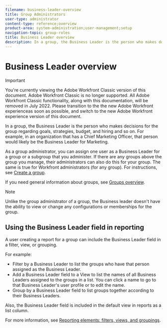 ```yaml
---
filename: business-leader-overview
title: Group Administrators
user-type: administrator
content-type: reference;overview
product-area: system-administration;user-management;setup
navigation-topic: group-roles
title: Business Leader overview
description: In a group, the Business Leader is the person who makes decisions for the group regarding goals, strategies, budget, and hiring and so on. For example, in an organization that has a Chief Marketing Officer, that person would likely be the Business Leader for Marketing.
---
```


# Business Leader overview

>[!IMPORTANT]
>
>You're currently viewing the Adobe Workfront Classic version of this document. Adobe Workfront Classic is no longer supported. All Adobe Workfront Classic functionality, along with this documentation, will be removed in July 2022. Please transition to the the new Adobe Workfront experienceas soon as possible, and switch to the new Adobe Workfront experience version of this document.

In a group, the Business Leader is the person who makes decisions for the group regarding goals, strategies, budget, and hiring and so on. For example, in an organization that has a Chief Marketing Officer, that person would likely be the Business Leader for Marketing.

As a group administrator, you can assign one user as a Business Leader for a group or a subgroup that you administer. If there are any groups above the group you manage, their administrators can also do this for your group. The same is true for Workfront administrators (for any group). For instructions, see [Create a group](../../../administration-and-setup/manage-groups/create-and-manage-groups/create-a-group.md).

If you need general information about groups, see [Groups overview](../../../administration-and-setup/manage-groups/groups-overview/groups.md).

>[!NOTE]
>
>Unlike the group administrator of a group, the Business leader doesn't have the ability to view or change any configurations or memberships for the group.

<!--
><MadCap:conditionalText style="color: #ff1493;" data-mc-conditions="QuicksilverOrClassic.Draft mode">>
>At this point the field is added for mainly reporting purposes.>
></MadCap:conditionalText>>
-->

## Using the Business Leader field in reporting

A user creating a report for a group can include the Business Leader field in a filter, view, or grouping.

For example:

* Filter by a Business Leader to list the groups who have that person assigned as the Business Leader.
* Add a Business Leader field to a View to list the names of all Business Leaders assigned to the groups in a list. You can click a name to go to that Business Leader's user profile or to edit the name.
* Group by a Business Leader field to list groups together according to their Business Leaders.

Also, the Business Leader field is included in the default view in reports as a list column.

For more information, see [Reporting elements: filters, views, and groupings](../../../reports-and-dashboards/reports/reporting-elements/reporting-elements-filters-views-groupings.md).
